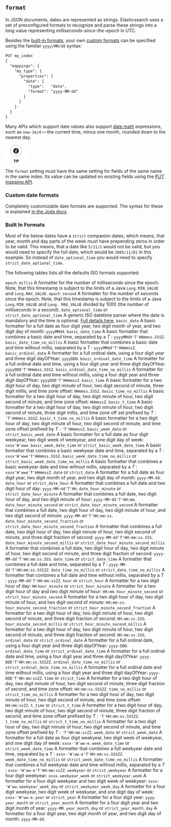 ## `format`

In JSON documents, dates are represented as strings. Elasticsearch uses a set of preconfigured formats to recognize and parse these strings into a long value representing _milliseconds-since-the-epoch_ in UTC.

Besides the [built-in formats](mapping-date-format.html#built-in-date-formats), your own [custom formats](mapping-date-format.html#custom-date-formats) can be specified using the familiar `yyyy/MM/dd` syntax:
    
    
    PUT my_index
    {
      "mappings": {
        "my_type": {
          "properties": {
            "date": {
              "type":   "date",
              "format": "yyyy-MM-dd"
            }
          }
        }
      }
    }

Many APIs which support date values also support [date math](common-options.html#date-math) expressions, such as `now-1m/d` — the current time, minus one month, rounded down to the nearest day.

![Tip](images/icons/tip.png)

The `format` setting must have the same setting for fields of the same name in the same index. Its value can be updated on existing fields using the [PUT mapping API](indices-put-mapping.html).

### Custom date formats

Completely customizable date formats are supported. The syntax for these is explained [in the Joda docs](http://www.joda.org/joda-time/apidocs/org/joda/time/format/DateTimeFormat.html).

### Built In Formats

Most of the below dates have a `strict` companion dates, which means, that year, month and day parts of the week must have prepending zeros in order to be valid. This means, that a date like `5/11/1` would not be valid, but you would need to specify the full date, which would be `2005/11/01` in this example. So instead of `date_optional_time` you would need to specify `strict_date_optional_time`.

The following tables lists all the defaults ISO formats supported:

`epoch_millis`
     A formatter for the number of milliseconds since the epoch. Note, that this timestamp is subject to the limits of a Java `Long.MIN_VALUE` and `Long.MAX_VALUE`. 
`epoch_second`
     A formatter for the number of seconds since the epoch. Note, that this timestamp is subject to the limits of a Java `Long.MIN_VALUE` and `Long. MAX_VALUE` divided by 1000 (the number of milliseconds in a second). 
`date_optional_time` or `strict_date_optional_time`
     A generic ISO datetime parser where the date is mandatory and the time is optional. [Full details here](http://www.joda.org/joda-time/apidocs/org/joda/time/format/ISODateTimeFormat.html#dateOptionalTimeParser--). 
`basic_date`
     A basic formatter for a full date as four digit year, two digit month of year, and two digit day of month: `yyyyMMdd`. 
`basic_date_time`
     A basic formatter that combines a basic date and time, separated by a _T_ : `yyyyMMdd'T'HHmmss.SSSZ`. 
`basic_date_time_no_millis`
     A basic formatter that combines a basic date and time without millis, separated by a _T_ : `yyyyMMdd'T'HHmmssZ`. 
`basic_ordinal_date`
     A formatter for a full ordinal date, using a four digit year and three digit dayOfYear: `yyyyDDD`. 
`basic_ordinal_date_time`
     A formatter for a full ordinal date and time, using a four digit year and three digit dayOfYear: `yyyyDDD'T'HHmmss.SSSZ`. 
`basic_ordinal_date_time_no_millis`
     A formatter for a full ordinal date and time without millis, using a four digit year and three digit dayOfYear: `yyyyDDD'T'HHmmssZ`. 
`basic_time`
     A basic formatter for a two digit hour of day, two digit minute of hour, two digit second of minute, three digit millis, and time zone offset: `HHmmss.SSSZ`. 
`basic_time_no_millis`
     A basic formatter for a two digit hour of day, two digit minute of hour, two digit second of minute, and time zone offset: `HHmmssZ`. 
`basic_t_time`
     A basic formatter for a two digit hour of day, two digit minute of hour, two digit second of minute, three digit millis, and time zone off set prefixed by _T_ : `'T'HHmmss.SSSZ`. 
`basic_t_time_no_millis`
     A basic formatter for a two digit hour of day, two digit minute of hour, two digit second of minute, and time zone offset prefixed by _T_ : `'T'HHmmssZ`. 
`basic_week_date` or `strict_basic_week_date`
     A basic formatter for a full date as four digit weekyear, two digit week of weekyear, and one digit day of week: `xxxx'W'wwe`. 
`basic_week_date_time` or `strict_basic_week_date_time`
     A basic formatter that combines a basic weekyear date and time, separated by a _T_ : `xxxx'W'wwe'T'HHmmss.SSSZ`. 
`basic_week_date_time_no_millis` or `strict_basic_week_date_time_no_millis`
     A basic formatter that combines a basic weekyear date and time without millis, separated by a _T_ : `xxxx'W'wwe'T'HHmmssZ`. 
`date` or `strict_date`
     A formatter for a full date as four digit year, two digit month of year, and two digit day of month: `yyyy-MM-dd`. 
`date_hour` or `strict_date_hour`
     A formatter that combines a full date and two digit hour of day: `yyyy-MM-dd'T'HH`. 
`date_hour_minute` or `strict_date_hour_minute`
     A formatter that combines a full date, two digit hour of day, and two digit minute of hour: `yyyy-MM-dd'T'HH:mm`. 
`date_hour_minute_second` or `strict_date_hour_minute_second`
     A formatter that combines a full date, two digit hour of day, two digit minute of hour, and two digit second of minute: `yyyy-MM-dd'T'HH:mm:ss`. 
`date_hour_minute_second_fraction` or `strict_date_hour_minute_second_fraction`
     A formatter that combines a full date, two digit hour of day, two digit minute of hour, two digit second of minute, and three digit fraction of second: `yyyy-MM-dd'T'HH:mm:ss.SSS`. 
`date_hour_minute_second_millis` or `strict_date_hour_minute_second_millis`
     A formatter that combines a full date, two digit hour of day, two digit minute of hour, two digit second of minute, and three digit fraction of second: `yyyy-MM-dd'T'HH:mm:ss.SSS`. 
`date_time` or `strict_date_time`
     A formatter that combines a full date and time, separated by a _T_ : `yyyy-MM-dd'T'HH:mm:ss.SSSZZ`. 
`date_time_no_millis` or `strict_date_time_no_millis`
     A formatter that combines a full date and time without millis, separated by a _T_ : `yyyy-MM-dd'T'HH:mm:ssZZ`. 
`hour` or `strict_hour`
     A formatter for a two digit hour of day: `HH`
`hour_minute` or `strict_hour_minute`
     A formatter for a two digit hour of day and two digit minute of hour: `HH:mm`. 
`hour_minute_second` or `strict_hour_minute_second`
     A formatter for a two digit hour of day, two digit minute of hour, and two digit second of minute: `HH:mm:ss`. 
`hour_minute_second_fraction` or `strict_hour_minute_second_fraction`
     A formatter for a two digit hour of day, two digit minute of hour, two digit second of minute, and three digit fraction of second: `HH:mm:ss.SSS`. 
`hour_minute_second_millis` or `strict_hour_minute_second_millis`
     A formatter for a two digit hour of day, two digit minute of hour, two digit second of minute, and three digit fraction of second: `HH:mm:ss.SSS`. 
`ordinal_date` or `strict_ordinal_date`
     A formatter for a full ordinal date, using a four digit year and three digit dayOfYear: `yyyy-DDD`. 
`ordinal_date_time` or `strict_ordinal_date_time`
     A formatter for a full ordinal date and time, using a four digit year and three digit dayOfYear: `yyyy-DDD'T'HH:mm:ss.SSSZZ`. 
`ordinal_date_time_no_millis` or `strict_ordinal_date_time_no_millis`
     A formatter for a full ordinal date and time without millis, using a four digit year and three digit dayOfYear: `yyyy-DDD'T'HH:mm:ssZZ`. 
`time` or `strict_time`
     A formatter for a two digit hour of day, two digit minute of hour, two digit second of minute, three digit fraction of second, and time zone offset: `HH:mm:ss.SSSZZ`. 
`time_no_millis` or `strict_time_no_millis`
     A formatter for a two digit hour of day, two digit minute of hour, two digit second of minute, and time zone offset: `HH:mm:ssZZ`. 
`t_time` or `strict_t_time`
     A formatter for a two digit hour of day, two digit minute of hour, two digit second of minute, three digit fraction of second, and time zone offset prefixed by _T_ : `'T'HH:mm:ss.SSSZZ`. 
`t_time_no_millis` or `strict_t_time_no_millis`
     A formatter for a two digit hour of day, two digit minute of hour, two digit second of minute, and time zone offset prefixed by _T_ : `'T'HH:mm:ssZZ`. 
`week_date` or `strict_week_date`
     A formatter for a full date as four digit weekyear, two digit week of weekyear, and one digit day of week: `xxxx-'W'ww-e`. 
`week_date_time` or `strict_week_date_time`
     A formatter that combines a full weekyear date and time, separated by a _T_ : `xxxx-'W'ww-e'T'HH:mm:ss.SSSZZ`. 
`week_date_time_no_millis` or `strict_week_date_time_no_millis`
     A formatter that combines a full weekyear date and time without millis, separated by a _T_ : `xxxx-'W'ww-e'T'HH:mm:ssZZ`. 
`weekyear` or `strict_weekyear`
     A formatter for a four digit weekyear: `xxxx`. 
`weekyear_week` or `strict_weekyear_week`
     A formatter for a four digit weekyear and two digit week of weekyear: `xxxx-'W'ww`. 
`weekyear_week_day` or `strict_weekyear_week_day`
     A formatter for a four digit weekyear, two digit week of weekyear, and one digit day of week: `xxxx-'W'ww-e`. 
`year` or `strict_year`
     A formatter for a four digit year: `yyyy`. 
`year_month` or `strict_year_month`
     A formatter for a four digit year and two digit month of year: `yyyy-MM`. 
`year_month_day` or `strict_year_month_day`
     A formatter for a four digit year, two digit month of year, and two digit day of month: `yyyy-MM-dd`. 

